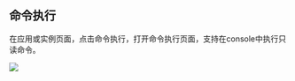 ## 命令执行

在应用或实例页面，点击命令执行，打开命令执行页面，支持在console中执行只读命令。

![](../../img/function/client/client-appCmd.png)